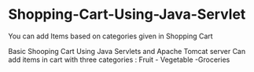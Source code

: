 # Shopping-Cart-Using-Java-Servlet
You can add Items based on categories given in Shopping Cart

Basic Shooping Cart Using Java Servlets and Apache Tomcat server
Can add items in cart with three categories :
Fruit - Vegetable -Groceries 
